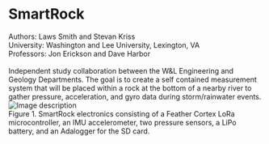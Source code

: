 # SmartRock

Authors: Laws Smith and Stevan Kriss\
University: Washington and Lee University, Lexington, VA\
Professors: Jon Erickson and Dave Harbor\
  \
Independent study collaboration between the W&L Engineering and Geology Departments.  The goal is to create a self contained measurement system that will be placed within a rock at the bottom of a nearby river to gather pressure, acceleration, and gyro data during storm/rainwater events.
  \
   ![Image description](https://user-images.githubusercontent.com/63022881/78575936-01908800-77fa-11ea-98aa-a51f17e20751.jpg)
  \
Figure 1.  SmartRock electronics consisting of a Feather Cortex LoRa microcontroller, an IMU accelerometer, two pressure sensors, a LiPo battery, and an Adalogger for the SD card.
